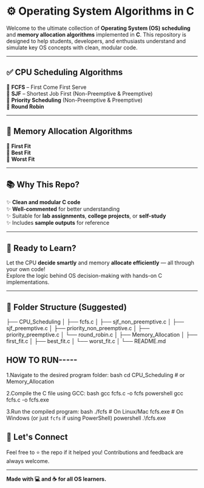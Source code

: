 # ⚙️ Operating System Algorithms in C

Welcome to the ultimate collection of **Operating System (OS) scheduling** and **memory allocation algorithms** implemented in **C**. This repository is designed to help students, developers, and enthusiasts understand and simulate key OS concepts with clean, modular code.

---

## ✅ CPU Scheduling Algorithms

🔹 **FCFS** – First Come First Serve  
🔹 **SJF** – Shortest Job First (Non-Preemptive & Preemptive)  
🔹 **Priority Scheduling** (Non-Preemptive & Preemptive)  
🔹 **Round Robin**

---

## 🧠 Memory Allocation Algorithms

🔸 **First Fit**  
🔸 **Best Fit**  
🔸 **Worst Fit**

---

## 📚 Why This Repo?

✨ **Clean and modular C code**  
✨ **Well-commented** for better understanding  
✨ Suitable for **lab assignments**, **college projects**, or **self-study**  
✨ Includes **sample outputs** for reference

---

## 🚀 Ready to Learn?

Let the CPU **decide smartly** and memory **allocate efficiently** — all through your own code!  
Explore the logic behind OS decision-making with hands-on C implementations.

---

## 📁 Folder Structure (Suggested)

├── CPU_Scheduling
│ ├── fcfs.c
│ ├── sjf_non_preemptive.c
│ ├── sjf_preemptive.c
│ ├── priority_non_preemptive.c
│ ├── priority_preemptive.c
│ └── round_robin.c
│
├── Memory_Allocation
│ ├── first_fit.c
│ ├── best_fit.c
│ └── worst_fit.c
│
└── README.md

HOW TO RUN-----
---
1.Navigate to the desired program folder:
bash
cd CPU_Scheduling   # or Memory_Allocation

2.Compile the C file using GCC:
bash
gcc fcfs.c -o fcfs
powershell
gcc fcfs.c -o fcfs.exe

3.Run the compiled program:
bash
./fcfs     # On Linux/Mac
fcfs.exe   # On Windows (or just `fcfs` if using PowerShell)
powershell
.\fcfs.exe

## 🔗 Let's Connect

Feel free to ⭐ the repo if it helped you! Contributions and feedback are always welcome.

---

**Made with 💻 and ☕ for all OS learners.**

